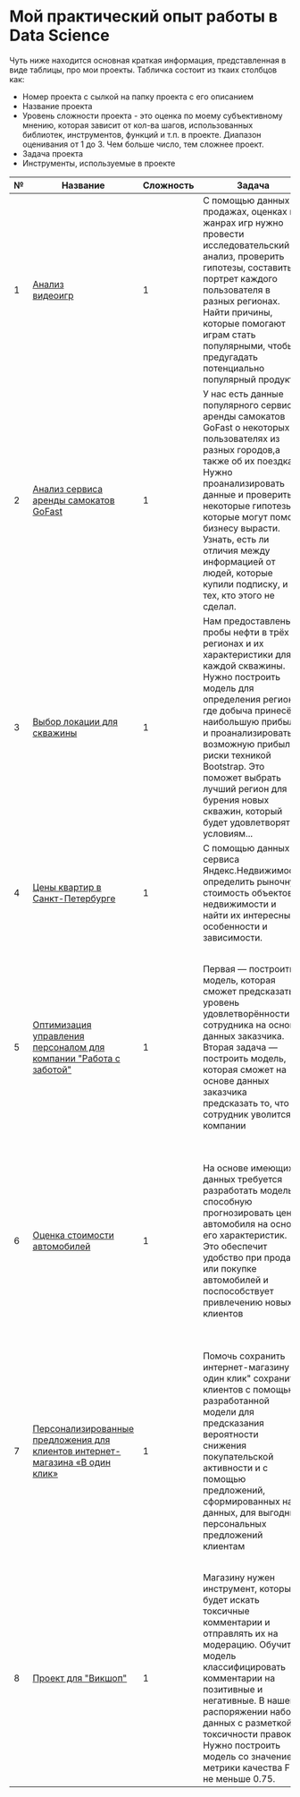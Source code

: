 # Мой практический опыт работы в Data Science

Чуть ниже находится основная краткая информация, представленная в виде таблицы, про мои проекты.
Табличка состоит из ткаих столбцов как:
* Номер проекта с сылкой на папку проекта с его описанием
* Название проекта
* Уровень сложности проекта - это оценка по моему субъективному мнению, которая зависит от кол-ва шагов,
  использованных библиотек, инструментов, функций и т.п. в проекте. Диапазон оценивания от 1 до 3. Чем больше число, тем сложнее проект.
* Задача проекта
* Инструменты, используемые в проекте

| № | Название | Сложность | Задача                                                                                | Инструменты                                                               |
| -- | ----- | -- | ------------------------------------------------------------------------------------- | ---------------------------------------------------------------------------------- |
| 1   | [Анализ<br/>видеоигр](https://github.com/5Misha/My-Skills/tree/main/Анализ_видеоигр) | 1 | С помощью данных о продажах, оценках и жанрах игр нужно провести исследовательский анализ, проверить гипотезы, составить портрет каждого пользователя в разных регионах. Найти причины, которые помогают играм стать популярными, чтобы предугадать потенциально популярный продукт | import pandas as pd import numpy as np import missingno as msno import matplotlib.pyplot as plt from scipy import stats as st 
| 2  | [Анализ сервиса аренды самокатов GoFast](https://github.com/5Misha/My-Skills/tree/main/Аренда_самокатов) | 1 | У нас есть данные популярного сервиса аренды самокатов GoFast о некоторых пользователях из разных городов,а также об их поездках. Нужно проанализировать данные и проверить некоторые гипотезы, которые могут помочь бизнесу вырасти. Узнать, есть ли отличия между информацией от людей, которые купили подписку, и тех, кто этого не сделал. | os, pandas, numpy, scipy.stats, binom, poisson, matplotlib, math, scipy |
| 3 | [Выбор локации для скважины](https://github.com/5Misha/My-Skills/tree/main/Выбор_локации_скважины) | 1 | Нам предоставлены пробы нефти в трёх регионах и их характеристики для каждой скважины. Нужно построить модель для определения региона, где добыча принесёт наибольшую прибыль, и проанализировать возможную прибыль и риски техникой Bootstrap. Это поможет выбрать лучший регион для бурения новых скважин, который будет удовлетворять условиям... | pandas, numpy, seaborn, matplotlib.pyplot, sklearn.linear_model, train_test_split, LinearRegression, StandardScaler, mean_squared_error | 
| 4 | [Цены квартир в Санкт-Петербурге](https://github.com/5Misha/My-Skills/tree/main/Квартиры_Питера) | 1 | С помощью данных сервиса Яндекс.Недвижимость определить рыночную стоимость объектов недвижимости и найти их интересные особенности и зависимости. | pandas |
| 5 | [Оптимизация управления персоналом для компании "Работа с заботой"](https://github.com/5Misha/My-Skills/tree/main/Откат_сотрудников)| 1 | Первая — построить модель, которая сможет предсказать уровень удовлетворённости сотрудника на основе данных заказчика. Вторая задача — построить модель, которая сможет на основе данных заказчика предсказать то, что сотрудник уволится из компании | pandas, numpy, matplotlib.pyplot, seaborn, from phik import resources, report, Pipeline, OneHotEncoder, OrdinalEncoder, StandardScaler, MinMaxScaler,, LabelEncoder, ColumnTransformer, SimpleImputer, RandomizedSearchCV, Regression, KNeighbors, DecisionTree, SVC, make_scorer, roc_auc_score |
| 6 | [Оценка стоимости автомобилей](https://github.com/5Misha/My-Skills/tree/main/Оценка_авто)| 1 | На основе имеющихся данных требуется разработать модель, способную прогнозировать цену автомобиля на основе его характеристик. Это обеспечит удобство при продаже или покупке автомобилей и поспособствует привлечению новых клиентов | pandas, numpy, matplotlib.pyplot, seaborn, scipy, os, DecisionTreeRegressor, LinearRegression, LGBMRegresso, train_test_split, GridSearchCV, StandardScaler, OneHotEncoder, OrdinalEncoder, make_scorer, mean_squared_error, mean_squared_error, cross_val_score, KFold, time, DummyRegressor |
| 7 | [Персонализированные предложения для клиентов интернет-магазина «В один клик»](https://github.com/5Misha/My-Skills/tree/main/Персональные_предложения)| 1 | Помочь сохранить интернет-магазину "В один клик" сохранить клиентов с помощью разработанной модели для предсказания вероятности снижения покупательской активности и с помощью предложений, сформированных на данных, для выгодных персональных предложений клиентам | pandas, seaborn, scipy, scikit-learn, numpy, kendalltau, ColumnTransformer, Pipeline, OptunaSearchCV, OneHotEncoder, OrdinalEncoder, StandardScaler, SimpleImputer, MinMaxScaler, RandomizedSearchCV, DecisionTreeClassifier, LogisticRegression, SVC, KNeighborsClassifier, roc_auc_score, accuracy_score, f1_score, optuna, optuna-integration, shap | 
| 8 | [Проект для "Викшоп"](https://github.com/5Misha/My-Skills/tree/main/Проект_для_Викшоп)| 1 | Магазину нужен инструмент, который будет искать токсичные комментарии и отправлять их на модерацию. Обучите модель классифицировать комментарии на позитивные и негативные. В нашем распоряжении набор данных с разметкой о токсичности правок. Нужно построить модель со значением метрики качества F1 не меньше 0.75. | pandas, numpy, pymystem3, Mystem, WordNetLemmatizer, word_tokenize, re, TfidfVectorizer, train_test_split, GridSearchCV, LogisticRegression, DecisionTreeClassifier, SVC, KNeighborsClassifier, nltk, stopwords, f1_score |
